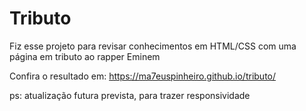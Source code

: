 # Tributo
Fiz esse projeto para revisar conhecimentos em HTML/CSS com uma página em tributo ao rapper Eminem

Confira o resultado em: https://ma7euspinheiro.github.io/tributo/

ps: atualização futura prevista, para trazer responsividade
